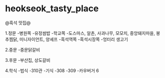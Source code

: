 # heokseok_tasty_place
@흑석 맛집@

1.정문
 -병원쪽
  -유정쌈밥
 -학교쪽
  -도스마스, 알촌, 사과나무, 모모치, 중앙돼지마을, 봉추찜닭, 미니자이언트, 양셰프
 -흑석역쪽
 -흑석시장쪽
  -엉터리 생고기

2.중문
 -중문닭갈비

3.후문
 -부산집, 상도갈비

4.학식
 -법식
 -310관
 -기식
  -308
  -309
 -카우버거
6
